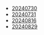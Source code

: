 * [20240730](./20240730/README.md)
* [20240731](./20240731/README.md)
* [20240816](./20240816/README.md)
* [20240829](./20240829/readme.md)
